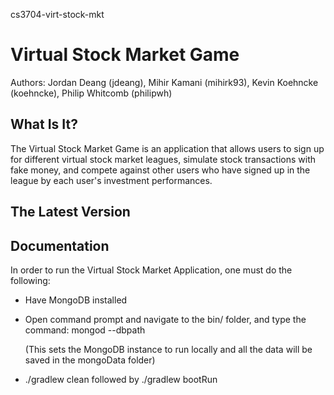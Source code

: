 cs3704-virt-stock-mkt

# Virtual Stock Market Game

Authors: Jordan Deang (jdeang), Mihir Kamani (mihirk93), Kevin Koehncke (koehncke), Philip Whitcomb (philipwh)

What Is It?
---------------------

The Virtual Stock Market Game is an application that allows users to sign up for different virtual stock market leagues, simulate stock transactions with fake money, and compete against other users who have signed up in the league by each user's investment performances.

The Latest Version
---------------------


Documentation
---------------------


In order to run the Virtual Stock Market Application, one must do the following:

- Have MongoDB installed 

- Open command prompt and navigate to the bin/ folder, and type the command: 
  mongod --dbpath <path to folder where you want MongoDB data to be saved>

  (This sets the MongoDB instance to run locally and all the data will be saved in the mongoData folder)

- ./gradlew clean followed by ./gradlew bootRun

